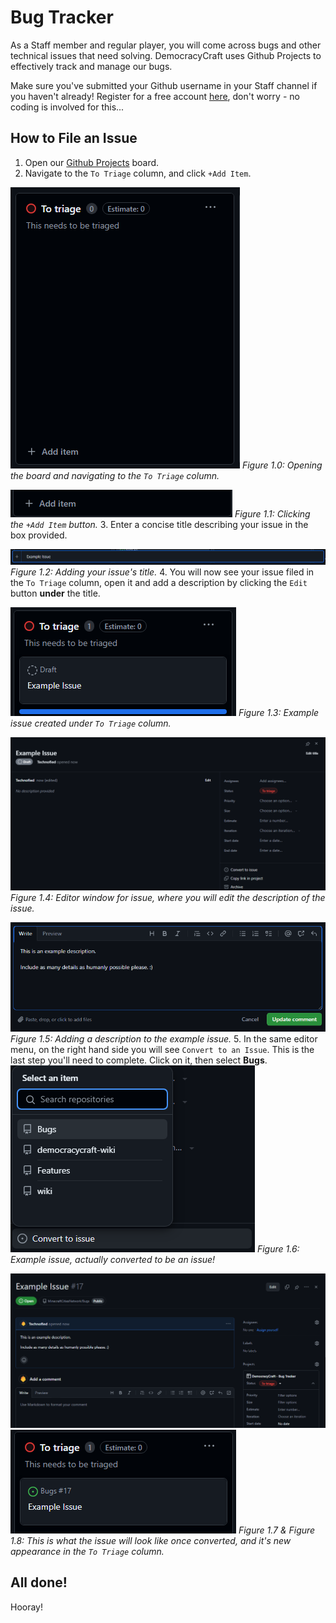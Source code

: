 # Bug Tracker
As a Staff member and regular player, you will come across bugs and other technical issues that need solving. DemocracyCraft uses Github Projects to effectively track and manage our bugs.

Make sure you've submitted your Github username in your Staff channel if you haven't already! Register for a free account [here](https://github.com), don't worry - no coding is involved for this...

## How to File an Issue

1. Open our [Github Projects](https://github.com/users/MinecraftCitiesNetwork/projects/2) board.
2. Navigate to the ``To Triage`` column, and click ``+Add Item``.

![Figure 1.0](../../../static/img/staffing/filing-github-issues/figure-1.0.png)
*Figure 1.0: Opening the board and navigating to the ``To Triage`` column.*

![Figure 1.1](../../../static/img/staffing/filing-github-issues/figure-1.1.png)
*Figure 1.1: Clicking the ``+Add Item`` button.*
3. Enter a concise title describing your issue in the box provided.

![Figure 1.2](../../../static/img/staffing/filing-github-issues/figure-1.2.png)
*Figure 1.2: Adding your issue's title.*
4. You will now see your issue filed in the ``To Triage`` column, open it and add a description by clicking the ``Edit`` button **under** the title.

![Figure 1.3](../../../static/img/staffing/filing-github-issues/figure-1.3.png)
*Figure 1.3: Example issue created under ``To Triage`` column.*

![Figure 1.4](../../../static/img/staffing/filing-github-issues/figure-1.4.png)
*Figure 1.4: Editor window for issue, where you will edit the description of the issue.*

![Figure 1.5](../../../static/img/staffing/filing-github-issues/figure-1.5.png)
*Figure 1.5: Adding a description to the example issue.*
5. In the same editor menu, on the right hand side you will see ``Convert to an Issue``. This is the last step you'll need to complete. Click on it, then select **Bugs**.
![Figure 1.6](../../../static/img/staffing/filing-github-issues/figure-1.6.png)
*Figure 1.6: Example issue, actually converted to be an issue!*

![Figure 1.7](../../../static/img/staffing/filing-github-issues/figure-1.7.png)
![Figure 1.8](../../../static/img/staffing/filing-github-issues/figure-1.8.png)
*Figure 1.7 & Figure 1.8: This is what the issue will look like once converted, and it's new appearance in the ``To Triage`` column.*

## All done!
Hooray!